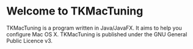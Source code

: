 # Welcome to TKMacTuning

TKMacTuning is a program written in Java/JavaFX. It aims to help you configure Mac OS X. 
TKMacTuning is published under the GNU General Public Licence v3.

